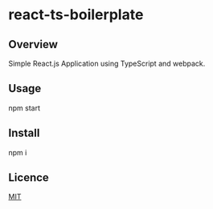 # react-ts-boilerplate

## Overview

Simple React.js Application using TypeScript and webpack.

## Usage
npm start

## Install
npm i

## Licence
[MIT](https://github.com/tcnksm/tool/blob/master/LICENCE)
